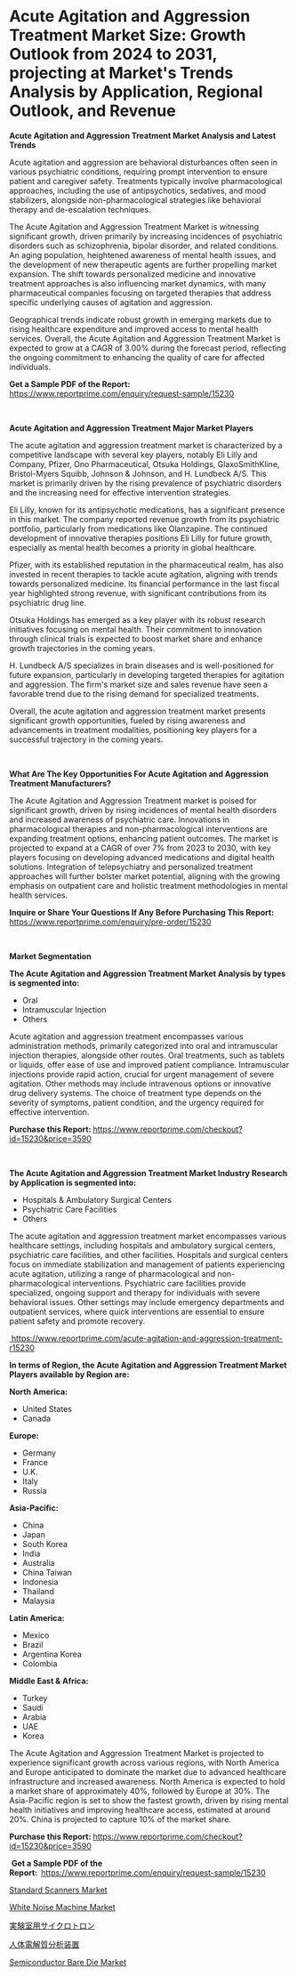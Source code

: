<p><h1>Acute Agitation and Aggression Treatment Market Size: Growth Outlook from 2024 to 2031, projecting at Market's Trends Analysis by Application, Regional Outlook, and Revenue</h1></p><p><strong>Acute Agitation and Aggression Treatment Market Analysis and Latest Trends</strong></p>
<p><p>Acute agitation and aggression are behavioral disturbances often seen in various psychiatric conditions, requiring prompt intervention to ensure patient and caregiver safety. Treatments typically involve pharmacological approaches, including the use of antipsychotics, sedatives, and mood stabilizers, alongside non-pharmacological strategies like behavioral therapy and de-escalation techniques.</p><p>The Acute Agitation and Aggression Treatment Market is witnessing significant growth, driven primarily by increasing incidences of psychiatric disorders such as schizophrenia, bipolar disorder, and related conditions. An aging population, heightened awareness of mental health issues, and the development of new therapeutic agents are further propelling market expansion. The shift towards personalized medicine and innovative treatment approaches is also influencing market dynamics, with many pharmaceutical companies focusing on targeted therapies that address specific underlying causes of agitation and aggression.</p><p>Geographical trends indicate robust growth in emerging markets due to rising healthcare expenditure and improved access to mental health services. Overall, the Acute Agitation and Aggression Treatment Market is expected to grow at a CAGR of 3.00% during the forecast period, reflecting the ongoing commitment to enhancing the quality of care for affected individuals.</p></p>
<p><strong>Get a Sample PDF of the Report:&nbsp;</strong> <a href="https://www.reportprime.com/enquiry/request-sample/15230">https://www.reportprime.com/enquiry/request-sample/15230</a></p>
<p>&nbsp;</p>
<p><strong>Acute Agitation and Aggression Treatment Major Market Players</strong></p>
<p><p>The acute agitation and aggression treatment market is characterized by a competitive landscape with several key players, notably Eli Lilly and Company, Pfizer, Ono Pharmaceutical, Otsuka Holdings, GlaxoSmithKline, Bristol-Myers Squibb, Johnson & Johnson, and H. Lundbeck A/S. This market is primarily driven by the rising prevalence of psychiatric disorders and the increasing need for effective intervention strategies.</p><p>Eli Lilly, known for its antipsychotic medications, has a significant presence in this market. The company reported revenue growth from its psychiatric portfolio, particularly from medications like Olanzapine. The continued development of innovative therapies positions Eli Lilly for future growth, especially as mental health becomes a priority in global healthcare.</p><p>Pfizer, with its established reputation in the pharmaceutical realm, has also invested in recent therapies to tackle acute agitation, aligning with trends towards personalized medicine. Its financial performance in the last fiscal year highlighted strong revenue, with significant contributions from its psychiatric drug line.</p><p>Otsuka Holdings has emerged as a key player with its robust research initiatives focusing on mental health. Their commitment to innovation through clinical trials is expected to boost market share and enhance growth trajectories in the coming years.</p><p>H. Lundbeck A/S specializes in brain diseases and is well-positioned for future expansion, particularly in developing targeted therapies for agitation and aggression. The firm's market size and sales revenue have seen a favorable trend due to the rising demand for specialized treatments.</p><p>Overall, the acute agitation and aggression treatment market presents significant growth opportunities, fueled by rising awareness and advancements in treatment modalities, positioning key players for a successful trajectory in the coming years.</p></p>
<p>&nbsp;</p>
<p><strong>What Are The Key Opportunities For Acute Agitation and Aggression Treatment Manufacturers?</strong></p>
<p><p>The Acute Agitation and Aggression Treatment market is poised for significant growth, driven by rising incidences of mental health disorders and increased awareness of psychiatric care. Innovations in pharmacological therapies and non-pharmacological interventions are expanding treatment options, enhancing patient outcomes. The market is projected to expand at a CAGR of over 7% from 2023 to 2030, with key players focusing on developing advanced medications and digital health solutions. Integration of telepsychiatry and personalized treatment approaches will further bolster market potential, aligning with the growing emphasis on outpatient care and holistic treatment methodologies in mental health services.</p></p>
<p><strong>Inquire or Share Your Questions If Any Before Purchasing This Report:</strong> <a href="https://www.reportprime.com/enquiry/pre-order/15230">https://www.reportprime.com/enquiry/pre-order/15230</a></p>
<p>&nbsp;</p>
<p><strong>Market Segmentation</strong></p>
<p><strong>The Acute Agitation and Aggression Treatment Market Analysis by types is segmented into:</strong></p>
<p><ul><li>Oral</li><li>Intramuscular Injection</li><li>Others</li></ul></p>
<p><p>Acute agitation and aggression treatment encompasses various administration methods, primarily categorized into oral and intramuscular injection therapies, alongside other routes. Oral treatments, such as tablets or liquids, offer ease of use and improved patient compliance. Intramuscular injections provide rapid action, crucial for urgent management of severe agitation. Other methods may include intravenous options or innovative drug delivery systems. The choice of treatment type depends on the severity of symptoms, patient condition, and the urgency required for effective intervention.</p></p>
<p><strong>Purchase this Report:&nbsp;</strong><a href="https://www.reportprime.com/checkout?id=15230&price=3590">https://www.reportprime.com/checkout?id=15230&price=3590</a></p>
<p>&nbsp;</p>
<p><strong>The Acute Agitation and Aggression Treatment Market Industry Research by Application is segmented into:</strong></p>
<p><ul><li>Hospitals & Ambulatory Surgical Centers</li><li>Psychiatric Care Facilities</li><li>Others</li></ul></p>
<p><p>The acute agitation and aggression treatment market encompasses various healthcare settings, including hospitals and ambulatory surgical centers, psychiatric care facilities, and other facilities. Hospitals and surgical centers focus on immediate stabilization and management of patients experiencing acute agitation, utilizing a range of pharmacological and non-pharmacological interventions. Psychiatric care facilities provide specialized, ongoing support and therapy for individuals with severe behavioral issues. Other settings may include emergency departments and outpatient services, where quick interventions are essential to ensure patient safety and promote recovery.</p></p>
<p><a href="https://www.reportprime.com/acute-agitation-and-aggression-treatment-r15230">&nbsp;https://www.reportprime.com/acute-agitation-and-aggression-treatment-r15230</a></p>
<p><strong>In terms of Region, the Acute Agitation and Aggression Treatment Market Players available by Region are:</strong></p>
<p>
    <p> <strong> North America: </strong>
        <ul>
            <li>United States</li>
            <li>Canada</li>
        </ul>
        </p> 
    <p> <strong> Europe: </strong>
        <ul>
            <li>Germany</li>
            <li>France</li>
            <li>U.K.</li>
            <li>Italy</li>
            <li>Russia</li>
        </ul>
        </p> 
    <p> <strong> Asia-Pacific: </strong>
        <ul>
            <li>China</li>
            <li>Japan</li>
            <li>South Korea</li>
            <li>India</li>
            <li>Australia</li>
            <li>China Taiwan</li>
            <li>Indonesia</li>
            <li>Thailand</li>
            <li>Malaysia</li>
        </ul>
        </p> 
    <p> <strong> Latin America: </strong>
        <ul>
            <li>Mexico</li>
            <li>Brazil</li>
            <li>Argentina Korea</li>
            <li>Colombia</li>
        </ul>
        </p> 
    <p> <strong> Middle East & Africa: </strong>
        <ul>
            <li>Turkey</li>
            <li>Saudi</li>
            <li>Arabia</li>
            <li>UAE</li>
            <li>Korea</li>
        </ul>
    </p>
    </p>
<p><p>The Acute Agitation and Aggression Treatment Market is projected to experience significant growth across various regions, with North America and Europe anticipated to dominate the market due to advanced healthcare infrastructure and increased awareness. North America is expected to hold a market share of approximately 40%, followed by Europe at 30%. The Asia-Pacific region is set to show the fastest growth, driven by rising mental health initiatives and improving healthcare access, estimated at around 20%. China is projected to capture 10% of the market share.</p></p>
<p><strong>Purchase this Report: </strong><a href="https://www.reportprime.com/checkout?id=15230&price=3590">https://www.reportprime.com/checkout?id=15230&price=3590</a></p>
<p>&nbsp;<strong>Get a Sample PDF of the Report:&nbsp;&nbsp;</strong><a href="https://www.reportprime.com/enquiry/request-sample/15230">https://www.reportprime.com/enquiry/request-sample/15230</a></p>
<p><strong></strong></p>
<p><p><a href="https://medium.com/@addiehirthe44/the-global-standard-scanners-market-is-projected-to-experience-an-annual-growth-rate-of-14-9-821e88501d98">Standard Scanners Market</a></p><p><a href="https://medium.com/@addiehirthe44/future-of-innovation-global-white-noise-machine-market-growth-and-opportunities-2024-2031-48500ec4c826">White Noise Machine Market</a></p><p><a href="https://medium.com/@eunawiegad2023/laboratory-cyclotrons-market-%E3%81%AF-%E3%82%B3%E3%82%B9%E3%83%88%E7%AE%A1%E7%90%86%E3%81%A8%E5%8A%B9%E7%8E%87%E5%90%91%E4%B8%8A%E3%82%92%E5%84%AA%E5%85%88%E3%81%97%E3%81%BE%E3%81%99-%E3%81%95%E3%82%89%E3%81%AB-%E5%A0%B1%E5%91%8A%E6%9B%B8%E3%81%AF%E5%B8%82%E5%A0%B4%E3%81%AE%E9%9C%80%E8%A6%81%E9%9D%A2%E3%81%A8%E4%BE%9B%E7%B5%A6%E9%9D%A2%E3%81%AE%E4%B8%A1%E6%96%B9%E3%82%92%E3%82%AB%E3%83%90%E3%83%BC%E3%81%97%E3%81%A6%E3%81%84%E3%81%BE%E3%81%99-laboratory-ad506b9e799a">実験室用サイクロトロン</a></p><p><a href="https://medium.com/@eunawiegad2023/human-electrolyte-analyzers-market-%E3%81%AE%E3%82%B0%E3%83%AD%E3%83%BC%E3%83%90%E3%83%AB%E5%B8%82%E5%A0%B4%E6%A6%82%E8%A6%81%E3%81%AF-%E4%B8%96%E7%95%8C%E3%81%8A%E3%82%88%E3%81%B3%E4%B8%BB%E8%A6%81%E5%B8%82%E5%A0%B4%E3%81%AB%E3%81%8A%E3%81%91%E3%82%8B%E6%A5%AD%E7%95%8C%E3%81%AB%E5%BD%B1%E9%9F%BF%E3%82%92%E4%B8%8E%E3%81%88%E3%82%8B%E4%B8%BB%E8%A6%81%E3%81%AA%E3%83%88%E3%83%AC%E3%83%B3%E3%83%89%E3%81%AB%E3%81%A4%E3%81%84%E3%81%A6-%E7%8B%AC%E8%87%AA%E3%81%AE%E8%A6%96%E7%82%B9%E3%82%92%E6%8F%90%E4%BE%9B%E3%81%97%E3%81%BE%E3%81%99-115900b9ed96">人体電解質分析装置</a></p><p><a href="https://www.linkedin.com/pulse/global-semiconductor-bare-die-market-trends-innovations-forward-looking-qrizc?trackingId=gtYrq4X3RfWTVyXsE5cREA%3D%3D">Semiconductor Bare Die Market</a></p></p>